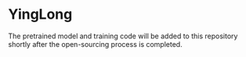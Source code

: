 # YingLong
The pretrained model and training code will be added to this repository shortly after the open-sourcing process is completed.
